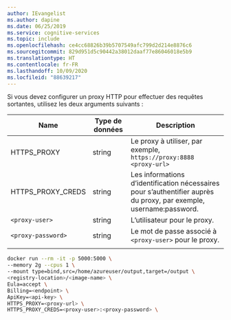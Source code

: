 ```yaml
---
author: IEvangelist
ms.author: dapine
ms.date: 06/25/2019
ms.service: cognitive-services
ms.topic: include
ms.openlocfilehash: ce4cc68826b39b5707549afc799d2d214e8876c6
ms.sourcegitcommit: 829d951d5c90442a38012daaf77e86046018e5b9
ms.translationtype: HT
ms.contentlocale: fr-FR
ms.lasthandoff: 10/09/2020
ms.locfileid: "88639217"
---
```

Si vous devez configurer un proxy HTTP pour effectuer des requêtes sortantes, utilisez les deux arguments suivants :

| Name | Type de données | Description |
|--|--|--|
|HTTPS_PROXY|string|Le proxy à utiliser, par exemple, `https://proxy:8888`<br>`<proxy-url>`|
|HTTPS_PROXY_CREDS|string|Les informations d’identification nécessaires pour s’authentifier auprès du proxy, par exemple, username:password.|
|`<proxy-user>`|string|L’utilisateur pour le proxy.|
|`<proxy-password>`|string|Le mot de passe associé à `<proxy-user>` pour le proxy.|
||||


```bash
docker run --rm -it -p 5000:5000 \
--memory 2g --cpus 1 \
--mount type=bind,src=/home/azureuser/output,target=/output \
<registry-location>/<image-name> \
Eula=accept \
Billing=<endpoint> \
ApiKey=<api-key> \
HTTPS_PROXY=<proxy-url> \
HTTPS_PROXY_CREDS=<proxy-user>:<proxy-password> \
```
